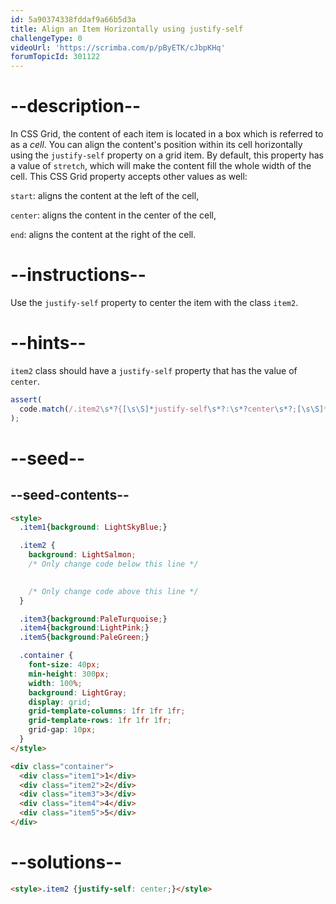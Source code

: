 ```yaml
---
id: 5a90374338fddaf9a66b5d3a
title: Align an Item Horizontally using justify-self
challengeType: 0
videoUrl: 'https://scrimba.com/p/pByETK/cJbpKHq'
forumTopicId: 301122
---
```


# --description--

In CSS Grid, the content of each item is located in a box which is referred to as a <dfn>cell</dfn>. You can align the content's position within its cell horizontally using the `justify-self` property on a grid item. By default, this property has a value of `stretch`, which will make the content fill the whole width of the cell. This CSS Grid property accepts other values as well:

`start`: aligns the content at the left of the cell,

`center`: aligns the content in the center of the cell,

`end`: aligns the content at the right of the cell.

# --instructions--

Use the `justify-self` property to center the item with the class `item2`.

# --hints--

`item2` class should have a `justify-self` property that has the value of `center`.

```js
assert(
  code.match(/.item2\s*?{[\s\S]*justify-self\s*?:\s*?center\s*?;[\s\S]*}/gi)
);
```

# --seed--

## --seed-contents--

```html
<style>
  .item1{background: LightSkyBlue;}

  .item2 {
    background: LightSalmon;
    /* Only change code below this line */

    
    /* Only change code above this line */
  }

  .item3{background:PaleTurquoise;}
  .item4{background:LightPink;}
  .item5{background:PaleGreen;}

  .container {
    font-size: 40px;
    min-height: 300px;
    width: 100%;
    background: LightGray;
    display: grid;
    grid-template-columns: 1fr 1fr 1fr;
    grid-template-rows: 1fr 1fr 1fr;
    grid-gap: 10px;
  }
</style>

<div class="container">
  <div class="item1">1</div>
  <div class="item2">2</div>
  <div class="item3">3</div>
  <div class="item4">4</div>
  <div class="item5">5</div>
</div>
```

# --solutions--

```html
<style>.item2 {justify-self: center;}</style>
```